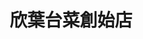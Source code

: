 ---
title: "欣葉台菜創始店"
description: "欣葉台菜創始店"
layout: shop
keywords:
  - 美食競賽
  - 台灣美食
  - 美食精選
datePublished: "2025-06-30"
dateModified: "2025-07-03"
city: "台北市"
district: "中山區"
address: "台北市中山區雙城街34之1號"
phone: "0225963255"
geo: "25.066504585919787, 121.52427856752698"
google_map: "https://maps.app.goo.gl/bBtfQV3DJY1DwtBh9"
footinder: "https://footinder.com.tw/%E5%8F%B0%E5%8C%97%E5%B8%82%E4%B8%AD%E5%B1%B1%E5%8D%80/7773/"
official: "https://www.shinyeh.com.tw/content/zh/brand/Index.aspx?BrandId=1"
award:
  - name: "500盤"
    year: "2024"
    entries:
      - dishes:
          - "手工菜丸湯"
          - "麻油腰花"

---